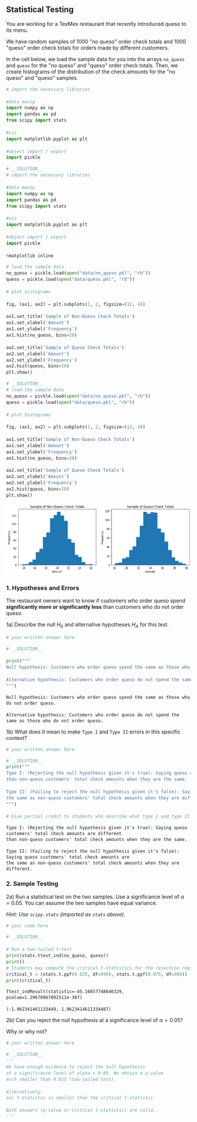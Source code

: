 ## Statistical Testing

You are working for a TexMex restaurant that recently introduced queso to its menu.

We have random samples of 1000 "no queso" order check totals and 1000 "queso" order check totals for orders made by different customers.

In the cell below, we load the sample data for you into the arrays `no_queso` and `queso` for the "no queso" and "queso" order check totals. Then, we create histograms of the distribution of the check amounts for the "no queso" and "queso" samples. 


```python
# import the necessary libraries

#data manip
import numpy as np
import pandas as pd 
from scipy import stats

#viz
import matplotlib.pyplot as plt

#object import / export
import pickle
```


```python
# __SOLUTION__
# import the necessary libraries

#data manip
import numpy as np
import pandas as pd 
from scipy import stats

#viz
import matplotlib.pyplot as plt

#object import / export
import pickle

%matplotlib inline
```


```python
# load the sample data 
no_queso = pickle.load(open("data/no_queso.pkl", "rb"))
queso = pickle.load(open("data/queso.pkl", "rb"))

# plot histograms

fig, (ax1, ax2) = plt.subplots(1, 2, figsize=(12, 4))

ax1.set_title('Sample of Non-Queso Check Totals')
ax1.set_xlabel('Amount')
ax1.set_ylabel('Frequency')
ax1.hist(no_queso, bins=20)

ax2.set_title('Sample of Queso Check Totals')
ax2.set_xlabel('Amount')
ax2.set_ylabel('Frequency')
ax2.hist(queso, bins=20)
plt.show()
```


```python
# __SOLUTION__ 
# load the sample data 
no_queso = pickle.load(open("data/no_queso.pkl", "rb"))
queso = pickle.load(open("data/queso.pkl", "rb"))

# plot histograms

fig, (ax1, ax2) = plt.subplots(1, 2, figsize=(12, 4))

ax1.set_title('Sample of Non-Queso Check Totals')
ax1.set_xlabel('Amount')
ax1.set_ylabel('Frequency')
ax1.hist(no_queso, bins=20)

ax2.set_title('Sample of Queso Check Totals')
ax2.set_xlabel('Amount')
ax2.set_ylabel('Frequency')
ax2.hist(queso, bins=20)
plt.show()
```


![png](index_files/index_5_0.png)


### 1. Hypotheses and Errors

The restaurant owners want to know if customers who order queso spend **significantly more *or* significantly less** than customers who do not order queso.

1a) Describe the null $H_{0}$ and alternative hypotheses $H_{A}$ for this test.


```python
# your written answer here
```


```python
# __SOLUTION__

print("""
Null hypothesis: Customers who order queso spend the same as those who do not order queso. 

Alternative hypothesis: Customers who order queso do not spend the same as those who do not order queso. 
""")
```

    
    Null hypothesis: Customers who order queso spend the same as those who do not order queso. 
    
    Alternative hypothesis: Customers who order queso do not spend the same as those who do not order queso. 
    


1b) What does it mean to make `Type I` and `Type II` errors in this specific context?


```python
# your written answer here
```


```python
# __SOLUTION__
print("""
Type I: (Rejecting the null hypothesis given it's true): Saying queso customers' total check amounts are different 
than non-queso customers' total check amounts when they are the same.

Type II: (Failing to reject the null hypothesis given it's false): Saying queso customers' total check amounts are 
the same as non-queso customers' total check amounts when they are different.
""")

# Give partial credit to students who describe what type I and type II errors are. 
```

    
    Type I: (Rejecting the null hypothesis given it's true): Saying queso customers' total check amounts are different 
    than non-queso customers' total check amounts when they are the same.
    
    Type II: (Failing to reject the null hypothesis given it's false): Saying queso customers' total check amounts are 
    the same as non-queso customers' total check amounts when they are different.
    


### 2. Sample Testing

2a) Run a statistical test on the two samples. Use a significance level of $\alpha = 0.05$. You can assume the two samples have equal variance. 

_Hint: Use `scipy.stats` (imported as `stats` above)._


```python
# your code here 
```


```python
# __SOLUTION__ 

# Run a two-tailed t-test
print(stats.ttest_ind(no_queso, queso))
print()
# Students may compute the critical t-statistics for the rejection region
critical_t = (stats.t.ppf(0.025, df=999), stats.t.ppf(0.975, df=999))
print(critical_t)
```

    Ttest_indResult(statistic=-45.16857748646329, pvalue=1.29670967092511e-307)
    
    (-1.962341461133449, 1.9623414611334487)


2b) Can you reject the null hypothesis at a significance level of $\alpha = 0.05$?  

Why or why not?


```python
# your written answer here
```


```python
# __SOLUTION__
'''
We have enough evidence to reject the null hypothesis 
at a significance level of alpha = 0.05. We obtain a p-value
much smaller than 0.025 (two-tailed test). 

Alternatively: 
our t-statistic is smaller than the critical t-statistic.

Both answers (p-value or critical t-statistic) are valid. 
'''
```
